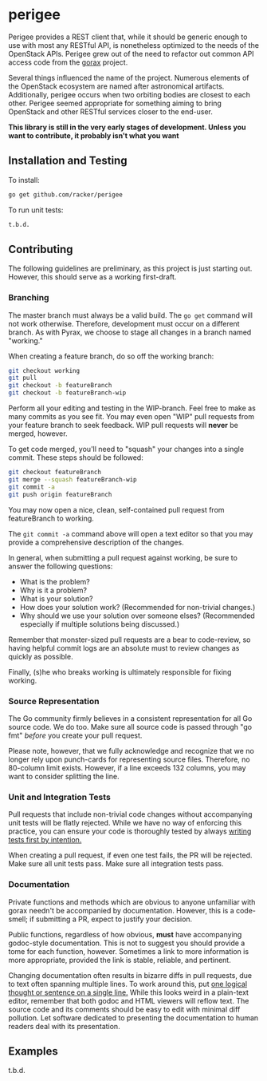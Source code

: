 # perigee

Perigee provides a REST client that, while it should be generic enough to use with most any RESTful API, is nonetheless optimized to the needs of the OpenStack APIs.
Perigee grew out of the need to refactor out common API access code from the [gorax](http://github.com/racker/gorax) project.

Several things influenced the name of the project.
Numerous elements of the OpenStack ecosystem are named after astronomical artifacts.
Additionally, perigee occurs when two orbiting bodies are closest to each other.
Perigee seemed appropriate for something aiming to bring OpenStack and other RESTful services closer to the end-user.

**This library is still in the very early stages of development. Unless you want to contribute, it probably isn't what you want**

## Installation and Testing

To install:

```bash
go get github.com/racker/perigee
```

To run unit tests:

```bash
t.b.d.
```

## Contributing

The following guidelines are preliminary, as this project is just starting out.
However, this should serve as a working first-draft.

### Branching

The master branch must always be a valid build.
The `go get` command will not work otherwise.
Therefore, development must occur on a different branch.
As with Pyrax, we choose to stage all changes in a branch named "working."

When creating a feature branch, do so off the working branch:

```bash
git checkout working
git pull
git checkout -b featureBranch
git checkout -b featureBranch-wip
```

Perform all your editing and testing in the WIP-branch.
Feel free to make as many commits as you see fit.
You may even open "WIP" pull requests from your feature branch to seek feedback.
WIP pull requests will **never** be merged, however.

To get code merged, you'll need to "squash" your changes into a single commit.
These steps should be followed:

```bash
git checkout featureBranch
git merge --squash featureBranch-wip
git commit -a
git push origin featureBranch
```

You may now open a nice, clean, self-contained pull request from featureBranch to working.

The `git commit -a` command above will open a text editor so that
you may provide a comprehensive description of the changes.

In general, when submitting a pull request against working,
be sure to answer the following questions:

- What is the problem?
- Why is it a problem?
- What is your solution?
- How does your solution work?  (Recommended for non-trivial changes.)
- Why should we use your solution over someone elses?  (Recommended especially if multiple solutions being discussed.)

Remember that monster-sized pull requests are a bear to code-review,
so having helpful commit logs are an absolute must to review changes as quickly as possible.

Finally, (s)he who breaks working is ultimately responsible for fixing working.

### Source Representation

The Go community firmly believes in a consistent representation for all Go source code.
We do too.
Make sure all source code is passed through "go fmt" *before* you create your pull request.

Please note, however, that we fully acknowledge and recognize that we no longer rely upon punch-cards for representing source files.
Therefore, no 80-column limit exists.
However, if a line exceeds 132 columns, you may want to consider splitting the line.

### Unit and Integration Tests

Pull requests that include non-trivial code changes without accompanying unit tests will be flatly rejected.
While we have no way of enforcing this practice,
you can ensure your code is thoroughly tested by always [writing tests first by intention.](http://en.wikipedia.org/wiki/Test-driven_development)

When creating a pull request, if even one test fails, the PR will be rejected.
Make sure all unit tests pass.
Make sure all integration tests pass.

### Documentation

Private functions and methods which are obvious to anyone unfamiliar with gorax needn't be accompanied by documentation.
However, this is a code-smell; if submitting a PR, expect to justify your decision.

Public functions, regardless of how obvious, **must** have accompanying godoc-style documentation.
This is not to suggest you should provide a tome for each function, however.
Sometimes a link to more information is more appropriate, provided the link is stable, reliable, and pertinent.

Changing documentation often results in bizarre diffs in pull requests, due to text often spanning multiple lines.
To work around this, put [one logical thought or sentence on a single line.](http://rhodesmill.org/brandon/2012/one-sentence-per-line/)
While this looks weird in a plain-text editor,
remember that both godoc and HTML viewers will reflow text.
The source code and its comments should be easy to edit with minimal diff pollution.
Let software dedicated to presenting the documentation to human readers deal with its presentation.

## Examples

t.b.d.

